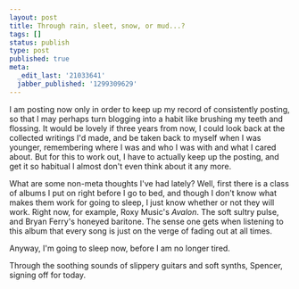 ```yaml
---
layout: post
title: Through rain, sleet, snow, or mud...?
tags: []
status: publish
type: post
published: true
meta:
  _edit_last: '21033641'
  jabber_published: '1299309629'
---
```

I am posting now only in order to keep up my record of consistently posting, so that I may perhaps turn blogging into a habit like brushing my teeth and flossing. It would be lovely if three years from now, I could look back at the collected writings I'd made, and be taken back to myself when I was younger, remembering where I was and who I was with and what I cared about. But for this to work out, I have to actually keep up the posting, and get it so habitual I almost don't even think about it any more. 

What are some non-meta thoughts I've had lately? Well, first there is a class of albums I put on right before I go to bed, and though I don't know what makes them work for going to sleep, I just know whether or not they will work. Right now, for example, Roxy Music's _Avalon_. The soft sultry pulse, and Bryan Ferry's honeyed baritone. The sense one gets when listening to this album that every song is just on the verge of fading out at all times.  

Anyway, I'm going to sleep now, before I am no longer tired.

Through the soothing sounds of slippery guitars and soft synths,
Spencer, signing off for today.

